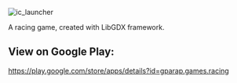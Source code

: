 ![ic_launcher](https://user-images.githubusercontent.com/54770777/116824175-867eda00-ab91-11eb-86e3-c51d1101d0d7.png)

A racing game, created with LibGDX framework.

View on Google Play:
--------------------
https://play.google.com/store/apps/details?id=gparap.games.racing
